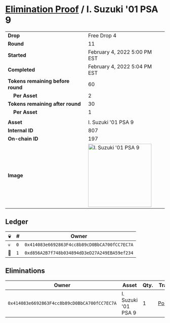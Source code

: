 # [Elimination Proof](./readme.md) / I. Suzuki &#039;01 PSA 9

|||
|---|---|
| **Drop** | Free Drop 4 |
| **Round** | 11 |
| **Started** | February 4, 2022 5:00 PM EST |
| **Completed** | February 4, 2022 5:04 PM EST |
| **Tokens remaining before round** | 60 |
| **&nbsp;&nbsp;&nbsp;&nbsp;Per Asset** | 2 |
| **Tokens remaining after round** | 30 |
| **&nbsp;&nbsp;&nbsp;&nbsp;Per Asset** | 1 |
| | |
| **Asset** | I. Suzuki &#039;01 PSA 9 |
| **Internal ID** | 807 |
| **On-chain ID** | 197 |
| **Image** | <img src="https://tcdn.blokpax.com/957181fa-d24c-4a62-be18-a6ebbe4670f5/b68413ab973161e8b75e5eca1cb1275cdaf0468409eeac9b6db53fe3f2342693.jpg" height="200" alt="I. Suzuki &#039;01 PSA 9" /> |

## Ledger

| 💀 | # | Owner |
| --- | --- | --- |
| 💀 | `0` | `0x414083e6692863F4cc8b89cD0BbCA700fCC7EC7A` |
| 👑 | `1` | `0xd856A2B7f748b034894dD3eD27A249EBA59ef234` |


## Eliminations

| Owner | Asset | Qty. | Transaction |
| --- | --- | --- | --- |
| `0x414083e6692863F4cc8b89cD0BbCA700fCC7EC7A` | I. Suzuki '01 PSA 9 | 1 | [Polygonscan](https://polygonscan.com/tx/0xa8dbda69423dd3877b7dc729a04e48625ce2424e21d152a4e1a48a8c19a006e1) |

